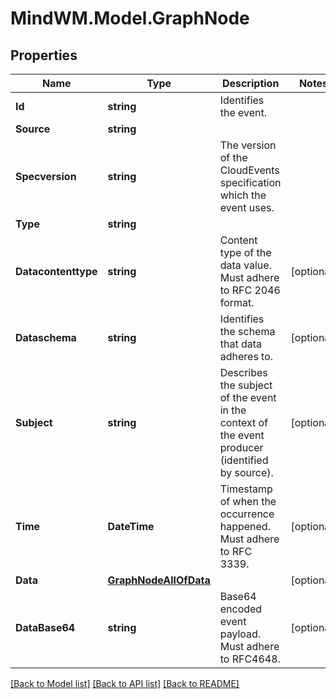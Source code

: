 # MindWM.Model.GraphNode

## Properties

Name | Type | Description | Notes
------------ | ------------- | ------------- | -------------
**Id** | **string** | Identifies the event. | 
**Source** | **string** |  | 
**Specversion** | **string** | The version of the CloudEvents specification which the event uses. | 
**Type** | **string** |  | 
**Datacontenttype** | **string** | Content type of the data value. Must adhere to RFC 2046 format. | [optional] 
**Dataschema** | **string** | Identifies the schema that data adheres to. | [optional] 
**Subject** | **string** | Describes the subject of the event in the context of the event producer (identified by source). | [optional] 
**Time** | **DateTime** | Timestamp of when the occurrence happened. Must adhere to RFC 3339. | [optional] 
**Data** | [**GraphNodeAllOfData**](GraphNodeAllOfData.md) |  | [optional] 
**DataBase64** | **string** | Base64 encoded event payload. Must adhere to RFC4648. | [optional] 

[[Back to Model list]](../README.md#documentation-for-models) [[Back to API list]](../README.md#documentation-for-api-endpoints) [[Back to README]](../README.md)

